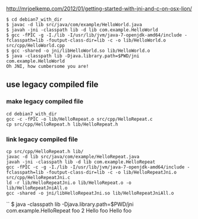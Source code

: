 http://mrjoelkemp.com/2012/01/getting-started-with-jni-and-c-on-osx-lion/

```
$ cd debian7_with_dir
$ javac -d lib src/java/com/example/HelloWorld.java
$ javah -jni -classpath lib -d lib com.example.HelloWorld
$ gcc -fPIC -g -I./lib -I/usr/lib/jvm/java-7-openjdk-amd64/include -fclasspath=lib -foutput-class-dir=lib -c -o lib/HelloWorld.o src/cpp/HelloWorld.cpp
$ gcc -shared -o jni/libHelloWorld.so lib/HelloWorld.o
$ java -classpath lib -Djava.library.path=$PWD/jni com.example.HelloWorld
Oh JNI, how cumbersome you are!
```


## use legacy compiled file

### make legacy compiled file

```
cd debian7_with_dir
gcc -c -fPIC -o lib/HelloRepeat.o src/cpp/HelloRepeat.c
cp src/cpp/HelloRepeat.h lib/HelloRepeat.h
```

### link legacy compiled file

```
cp src/cpp/HelloRepeat.h lib/
javac -d lib src/java/com/example/HelloRepeat.java 
javah -jni -classpath lib -d lib com.example.HelloRepeat
gcc -fPIC -c -g -I./lib -I/usr/lib/jvm/java-7-openjdk-amd64/include -fclasspath=lib -foutput-class-dir=lib -c -o lib/HelloRepeatJni.o src/cpp/HelloRepeatJni.c
ld -r lib/HelloRepeatJni.o lib/HelloRepeat.o -o lib/HelloRepeatJniAll.o
gcc -shared -o jni/libHelloRepeatJni.so lib/HelloRepeatJniAll.o
```

``
$ java -classpath lib -Djava.library.path=$PWD/jni com.example.HelloRepeat foo 2
Hello foo
Hello foo
```


